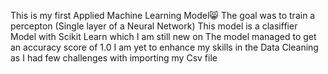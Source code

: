 This is my first Applied Machine Learning Model😸
The goal was to train a percepton (Single layer of a Neural Network)
This model is a clasiffier Model with Scikit Learn which I am still new on
The model managed to get an accuracy score of 1.0 
I am yet to enhance my skills in the Data Cleaning as I had few challenges with importing my Csv file
